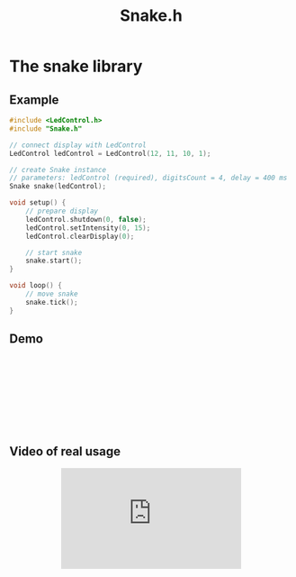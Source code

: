 ﻿---
title: Snake.h
---

<style>
    text {font-family: sans-serif; font-size: 2em; fill: silver; alignment-baseline: middle; text-anchor: middle}
    text.small {font-size: 0.8em; fill: darkgray}
    svg {margin: 0 auto; display: block}
</style>

# The snake library

## Example

```cpp
#include <LedControl.h>
#include "Snake.h"

// connect display with LedControl
LedControl ledControl = LedControl(12, 11, 10, 1);

// create Snake instance
// parameters: ledControl (required), digitsCount = 4, delay = 400 ms
Snake snake(ledControl);

void setup() {
    // prepare display
    ledControl.shutdown(0, false);
    ledControl.setIntensity(0, 15);
    ledControl.clearDisplay(0);

    // start snake
    snake.start();
}

void loop() {
    // move snake
    snake.tick();
}
```

## Demo

<svg id="demo" width="100%" height="128"></svg>

<script type="module">
    import Display from "./display.js";
    import Snake from "./snake.js";

    const config = {};

    const params = new URLSearchParams(window.location.search);
    if (params.has('hideDP')) config.showDP = false;
    if (params.has('hideDots')) config.showDots = false;
    if (params.has('debug')) config.showText = true;
    if (params.has('digits')) config.digitsCount = parseInt(params.get('digits'));

    window.display = new Display('svg#demo', config);
    window.snake = new Snake(display, display.digitsCount);

    if (params.has('word')) {
        display.setWord(params.get('word'));
    } else {
        snake.start();
        window.timerId = setInterval(() => snake.tick(), 50);
    }
</script>
<script nomodule>
    document.write('Please, use browser that supports JS modules');
</script>

## Video of real usage

<center><iframe width="320" height="179" src="https://www.youtube.com/embed/Ws4qPjABhV8" frameborder="0" allow="accelerometer; encrypted-media; gyroscope; picture-in-picture" allowfullscreen></iframe></center>